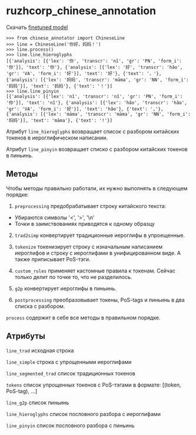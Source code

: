 # ruzhcorp_chinese_annotation

Скачать [finetuned model](https://drive.google.com/drive/folders/1SmqS5sAmTtgBPHGtS8VhOJmaltonDN3q?usp=sharing)

```
>>> from chinese_annotator import ChineseLine
>>> line = ChineseLine('你好，妈妈！')
>>> line.process()
>>> line.line_hieroglyphs
[{'analysis': [{'lex': '你', 'transcr': 'nǐ', 'gr': 'PN', 'form_i': '你'}], 'text': '你'}, {'analysis': [{'lex': '好', 'transcr': 'hǎo', 'gr': 'VA', 'form_i': '好'}], 'text': '好'}, {'text': '，'}, {'analysis': [{'lex': '妈妈', 'transcr': 'māma', 'gr': 'NN', 'form_i': '妈妈'}], 'text': '妈妈'}, {'text': '！'}]
>>> line.line_pinyin
[{'analysis': [{'lex': 'nǐ', 'transcr': 'nǐ', 'gr': 'PN', 'form_i': '你'}], 'text': 'nǐ'}, {'analysis': [{'lex': 'hǎo', 'transcr': 'hǎo', 'gr': 'VA', 'form_i': '好'}], 'text': 'hǎo'}, {'text': ','}, {'analysis': [{'lex': 'māma', 'transcr': 'māma', 'gr': 'NN', 'form_i': '妈妈'}], 'text': 'māma'}, {'text': '!'}]
```

Атрибут `line_hieroglyphs` возвращает список с разбором китайских токенов в иероглифическом написании.

Атрибут `line_pinyin` возвращает списко с разбором китайских токенов в пиньинь. 

## Методы

Чтобы методы правильно работали, их нужно выполнять в следующем порядке:

1. `preprocessing` предобрабатывает строку китайского текста:
* Убираются символы '<', '>', '\n'
* Точки в заимствованиях приводятся к одному образцу

2. `trad2simp` конвертирует традиционные иероглифы в упроещенные.

3. `tokenize` токенизирует строку с изначальным написанием иероглифов и строку с иероглифами в унифицированном виде. 
А также приписывает PoS-тэги.

4. `custom_rules` применяет кастомные правила к токенам. Сейчас только делит по точке то, что не разделилось.

5. `g2p` конвертирует иероглифы в пиньинь.
6. `postprocessing` преобразовывает токены, PoS-tags и пиньинь в два списка с разбором.

`process` содержит в себе все методы в правильном порядке.

## Атрибуты

`line_trad` исходная строка

`line_simple` строка с упрощенными иероглифами

`line_segmented_trad` список традиционных токенов

`tokens` список упрощенных токенов с PoS-тэгами в формате: [(token, PoS-tag), ...]

`line_g2p` список пиньинь

`line_hieroglyphs` список пословного разбора с иероглифами

`line_pinyin` список пословного разбора с пиньинь
